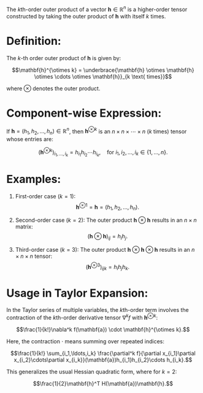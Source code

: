 The $k$th-order outer product of a vector $\mathbf{h} \in \mathbb{R}^n$ is a higher-order tensor constructed by taking the outer product of $\mathbf{h}$ with itself $k$ times.

# Definition:

The $k$-th order outer product of $\mathbf{h}$ is given by:

$$\mathbf{h}^{\otimes k} = \underbrace{\mathbf{h} \otimes \mathbf{h} \otimes \cdots \otimes \mathbf{h}}_{k \text{ times}}$$

where $\otimes$ denotes the outer product.

# Component-wise Expression:

If $\mathbf{h} = (h_1, h_2, \ldots, h_n) \in \mathbb{R}^n$, then $\mathbf{h}^{\otimes k}$ is an $n \times n \times \cdots \times n$ ($k$ times) tensor whose entries are:

$$(\mathbf{h}^{\otimes k})_{i_1,\ldots,i_k} = h_{i_1}h_{i_2}\cdots h_{i_k}, \quad \text{for } i_1, i_2, \ldots, i_k \in \{1,\ldots,n\}.$$

# Examples:

1. First-order case $(k = 1)$:
  $$\mathbf{h}^{\otimes 1} = \mathbf{h} = (h_1, h_2, \ldots, h_n).$$

2. Second-order case $(k = 2)$: The outer product $\mathbf{h} \otimes \mathbf{h}$ results in an $n \times n$ matrix:
  $$(\mathbf{h} \otimes \mathbf{h})_{ij} = h_ih_j.$$

3. Third-order case $(k = 3)$: The outer product $\mathbf{h} \otimes \mathbf{h} \otimes \mathbf{h}$ results in an $n \times n \times n$ tensor:
  $$(\mathbf{h}^{\otimes 3})_{ijk} = h_ih_jh_k.$$

# Usage in Taylor Expansion:

In the Taylor series of multiple variables, the $k$th-order term involves the contraction of the $k$th-order derivative tensor $\nabla^k f$ with $\mathbf{h}^{\otimes k}$:

$$\frac{1}{k!}\nabla^k f(\mathbf{a}) \cdot \mathbf{h}^{\otimes k}.$$

Here, the contraction $\cdot$ means summing over repeated indices:

$$\frac{1}{k!} \sum_{i_1,\ldots,i_k} \frac{\partial^k f}{\partial x_{i_1}\partial x_{i_2}\cdots\partial x_{i_k}}(\mathbf{a})h_{i_1}h_{i_2}\cdots h_{i_k}.$$

This generalizes the usual Hessian quadratic form, where for $k = 2$:

$$\frac{1}{2}\mathbf{h}^T H(\mathbf{a})\mathbf{h}.$$
<!--stackedit_data:
eyJoaXN0b3J5IjpbLTIwNzU0NTM3MDZdfQ==
-->